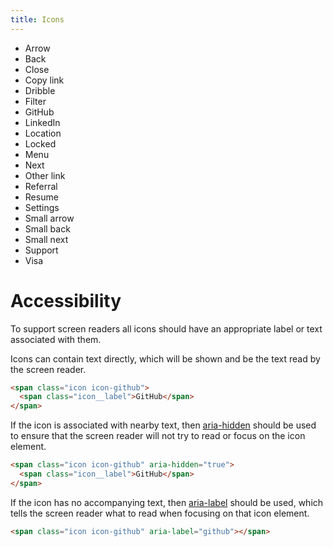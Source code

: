 ```yaml
---
title: Icons
---
```


<ul>
  <li><span class="icon icon-arrow"><span class="icon__label">Arrow</span></span></li>
  <li><span class="icon icon-back"><span class="icon__label">Back</span></span></li>
  <li><span class="icon icon-close"><span class="icon__label">Close</span></span></li>
  <li><span class="icon icon-copy-link"><span class="icon__label">Copy link</span></span></li>
  <li><span class="icon icon-dribble"><span class="icon__label">Dribble</span></span></li>
  <li><span class="icon icon-filter"><span class="icon__label">Filter</span></span></li>
  <li><span class="icon icon-github"><span class="icon__label">GitHub</span></span></li>
  <li><span class="icon icon-linkedin"><span class="icon__label">LinkedIn</span></span></li>
  <li><span class="icon icon-location"><span class="icon__label">Location</span></span></li>
  <li><span class="icon icon-locked"><span class="icon__label">Locked</span></span></li>
  <li><span class="icon icon-menu"><span class="icon__label">Menu</span></span></li>
  <li><span class="icon icon-next"><span class="icon__label">Next</span></span></li>
  <li><span class="icon icon-other-link"><span class="icon__label">Other link</span></span></li>
  <li><span class="icon icon-referral"><span class="icon__label">Referral</span></span></li>
  <li><span class="icon icon-resume"><span class="icon__label">Resume</span></span></li>
  <li><span class="icon icon-settings"><span class="icon__label">Settings</span></span></li>
  <li><span class="icon icon-arrow icon--small"><span class="icon__label">Small arrow</span></span></li>
  <li><span class="icon icon--small icon-back"><span class="icon__label">Small back</span></span></li>
  <li><span class="icon icon--small icon-next"><span class="icon__label">Small next</span></span></li>
  <li><span class="icon icon-support"><span class="icon__label">Support</span></span></li>
  <li><span class="icon icon-visa"><span class="icon__label">Visa</span></span></li>
</ul>

# Accessibility
To support screen readers all icons should have an appropriate label or text associated with them.

Icons can contain text directly, which will be shown and be the text read by the screen reader.

```html
<span class="icon icon-github">
  <span class="icon__label">GitHub</span>
</span>
```

If the icon is associated with nearby text, then <a href="https://www.w3.org/TR/wai-aria/states_and_properties#aria-hidden" target="_blank">aria-hidden</a> should be used to ensure that the screen reader will not try to read or focus on the icon element.

```html
<span class="icon icon-github" aria-hidden="true">
  <span class="icon__label">GitHub</span>
</span>
```

If the icon has no accompanying text, then <a href="https://www.w3.org/TR/wai-aria/states_and_properties#aria-label" target="_blank">aria-label</a> should be used, which tells the screen reader what to read when focusing on that icon element.

```html
<span class="icon icon-github" aria-label="github"></span>
```
